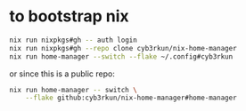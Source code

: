# to bootstrap nix

```sh
nix run nixpkgs#gh -- auth login
nix run nixpkgs#gh --repo clone cyb3rkun/nix-home-manager
nix run home-manager --switch --flake ~/.config#cyb3rkun
```

or since this is a public repo:

```sh
nix run home-manager -- switch \
    --flake github:cyb3rkun/nix-home-manager#home-manager
```
